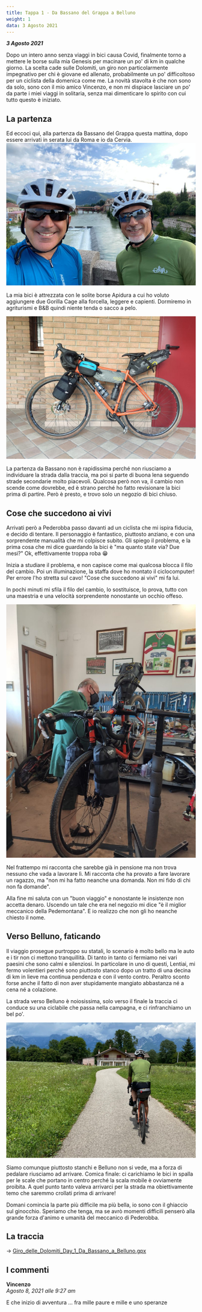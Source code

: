```yaml
---
title: Tappa 1 - Da Bassano del Grappa a Belluno
weight: 1
data: 3 Agosto 2021
---
```

***3 Agosto 2021***

Dopo un intero anno senza viaggi in bici causa Covid, finalmente torno a mettere le borse sulla mia Genesis per macinare un po' di km in qualche giorno. La scelta cade sulle Dolomiti, un giro non particolarmente impegnativo per chi è giovane ed allenato, probabilmente un po' difficoltoso per un ciclista della domenica come me. La novità stavolta è che non sono da solo, sono con il mio amico Vincenzo, e non mi dispiace lasciare un po' da parte i miei viaggi in solitaria, senza mai dimenticare lo spirito con cui tutto questo è iniziato.

## La partenza
Ed eccoci qui, alla partenza da Bassano del Grappa questa mattina, dopo essere arrivati in serata lui da Roma e io da Cervia.
![alt](t1-01-1024x768.jpg)

La mia bici è attrezzata con le solite borse Apidura a cui ho voluto aggiungere due Gorilla Cage alla forcella, leggere e capienti. Dormiremo in agriturismi e B&B quindi niente tenda o sacco a pelo.

![alt](t1-02-1024x768.jpg)

La partenza da Bassano non è rapidissima perché non riusciamo a individuare la strada dalla traccia, ma poi si parte di buona lena seguendo strade secondarie molto piacevoli. Qualcosa però non va, il cambio non scende come dovrebbe, ed è strano perché ho fatto revisionare la bici prima di partire. Però è presto, e trovo solo un negozio di bici chiuso. 

## Cose che succedono ai vivi

Arrivati però a Pederobba passo davanti ad un ciclista che mi ispira fiducia, e decido di tentare. Il personaggio è fantastico, piuttosto anziano, e con una sorprendente manualità che mi colpisce subito. Gli spiego il problema, e la prima cosa che mi dice guardando la bici è "ma quanto state via? Due mesi?" Ok, effettivamente troppa roba 😁

Inizia a studiare il problema, e non capisce come mai qualcosa blocca il filo del cambio. Poi un illuminazione, la staffa dove ho montato il ciclocomputer! Per errore l'ho stretta sul cavo! "Cose che succedono ai vivi" mi fa lui.

In pochi minuti mi sfila il filo del cambio, lo sostituisce, lo prova, tutto con una maestria e una velocità sorprendente nonostante un occhio offeso.

![alt](t1-03-1024x768.jpg)

Nel frattempo mi racconta che sarebbe già in pensione ma non trova nessuno che vada a lavorare lì. Mi racconta che ha provato a fare lavorare un ragazzo, ma "non mi ha fatto neanche una domanda. Non mi fido di chi non fa domande".

Alla fine mi saluta con un "buon viaggio" e nonostante le insistenze non accetta denaro. Uscendo un tale che era nel negozio mi dice "è il miglior meccanico della Pedemontana". E io realizzo che non gli ho neanche chiesto il nome.

## Verso Belluno, faticando

Il viaggio prosegue purtroppo su statali, lo scenario è molto bello ma le auto e i tir non ci mettono tranquillità. Di tanto in tanto ci fermiamo nei vari paesini che sono calmi e silenziosi. In particolare in uno di questi, Lentiai, mi fermo volentieri perché sono piuttosto stanco dopo un tratto di una decina di km in lieve ma continua pendenza e con il vento contro. Peraltro sconto forse anche il fatto di non aver stupidamente mangiato abbastanza né a cena né a colazione.

La strada verso Belluno è noiosissima, solo verso il finale la traccia ci conduce su una ciclabile che passa nella campagna, e ci rinfranchiamo un bel po'.

![alt](t1-04-1024x768.jpg)

Siamo comunque piuttosto stanchi e Belluno non si vede, ma a forza di pedalare riusciamo ad arrivare. Comica finale: ci carichiamo le bici in spalla per le scale che portano in centro perché la scala mobile è ovviamente proibita. A quel punto tanto valeva arrivarci per la strada ma obiettivamente temo che saremmo crollati prima di arrivare!

Domani comincia la parte più difficile ma più bella, io sono con il ghiaccio sul ginocchio. Speriamo che tenga, ma se avrò momenti difficili penserò alla grande forza d'animo e umanità del meccanico di Pederobba.


## La traccia

→ [Giro_delle_Dolomiti_Day_1_Da_Bassano_a_Belluno.gpx](../Giro_delle_Dolomiti_Day_1_Da_Bassano_a_Belluno.gpx)

## I commenti

**Vincenzo**   
*Agosto 8, 2021 alle 9:27 am*

E che inizio di avventura … fra mille paure e mille e uno speranze
